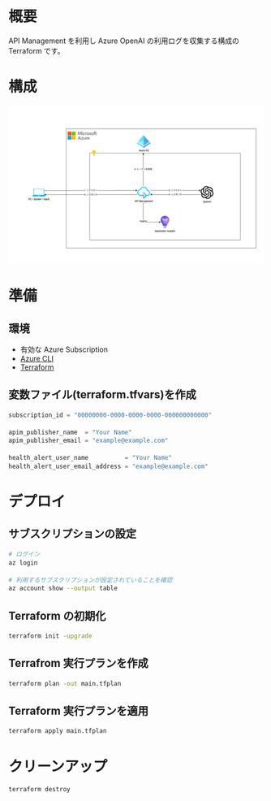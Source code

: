 # 概要

API Management を利用し Azure OpenAI の利用ログを収集する構成の Terraform です。

# 構成

![diagram](images/diagram.drawio.png)

# 準備

## 環境

- 有効な Azure Subscription
- [Azure CLI](https://learn.microsoft.com/ja-jp/cli/azure/install-azure-cli)
- [Terraform](https://developer.hashicorp.com/terraform/tutorials/aws-get-started/install-cli)

## 変数ファイル(terraform.tfvars)を作成

```hcl:terraform.tfvars
subscription_id = "00000000-0000-0000-0000-000000000000"

apim_publisher_name  = "Your Name"
apim_publisher_email = "example@example.com"

health_alert_user_name          = "Your Name"
health_alert_user_email_address = "example@example.com"
```

# デプロイ

## サブスクリプションの設定

```bash
# ログイン
az login

# 利用するサブスクリプションが設定されていることを確認
az account show --output table
```

## Terraform の初期化

```bash
terraform init -upgrade
```

## Terrafrom 実行プランを作成

```bash
terraform plan -out main.tfplan
```

## Terraform 実行プランを適用

```bash
terraform apply main.tfplan
```

# クリーンアップ

```bash
terraform destroy
```
